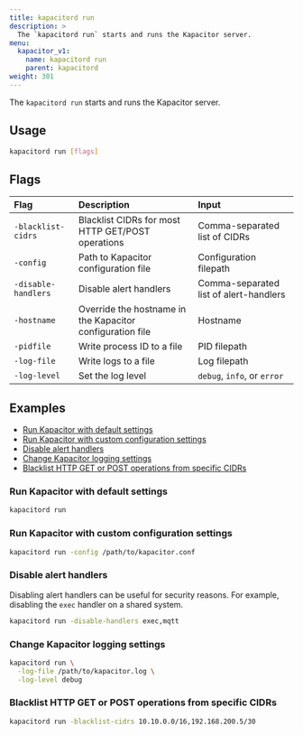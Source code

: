 ```yaml
---
title: kapacitord run
description: >
  The `kapacitord run` starts and runs the Kapacitor server.
menu:
  kapacitor_v1:
    name: kapacitord run
    parent: kapacitord
weight: 301
---
```


The `kapacitord run` starts and runs the Kapacitor server.

## Usage

```sh
kapacitord run [flags]
```

## Flags

| Flag                | Description                                               | Input                                  |
| :------------------ | :-------------------------------------------------------- | :------------------------------------- |
| `-blacklist-cidrs`  | Blacklist CIDRs for most HTTP GET/POST operations         | Comma-separated list of CIDRs          |
| `-config`           | Path to Kapacitor configuration file                      | Configuration filepath                 |
| `-disable-handlers` | Disable alert handlers                                    | Comma-separated list of alert-handlers |
| `-hostname`         | Override the hostname in the Kapacitor configuration file | Hostname                               |
| `-pidfile`          | Write process ID to a file                                | PID filepath                           |
| `-log-file`         | Write logs to a file                                      | Log filepath                           |
| `-log-level`        | Set the log level                                         | `debug`, `info`, or `error`            |

## Examples

- [Run Kapacitor with default settings](#run-kapacitor-with-default-settings)
- [Run Kapacitor with custom configuration settings](#run-kapacitor-with-custom-configuration-settings)
- [Disable alert handlers](#disable-alert-handlers)
- [Change Kapacitor logging settings](#change-kapacitor-logging-settings)
- [Blacklist HTTP GET or POST operations from specific CIDRs](#blacklist-http-get-or-post-operations-from-specific-cidrs)

### Run Kapacitor with default settings

```sh
kapacitord run
```

### Run Kapacitor with custom configuration settings

```sh
kapacitord run -config /path/to/kapacitor.conf
```

### Disable alert handlers

Disabling alert handlers can be useful for security reasons. For example,
disabling the `exec` handler on a shared system.

```sh
kapacitord run -disable-handlers exec,mqtt
```

### Change Kapacitor logging settings

```sh
kapacitord run \
  -log-file /path/to/kapacitor.log \
  -log-level debug
```

### Blacklist HTTP GET or POST operations from specific CIDRs

```sh
kapacitord run -blacklist-cidrs 10.10.0.0/16,192.168.200.5/30
```
